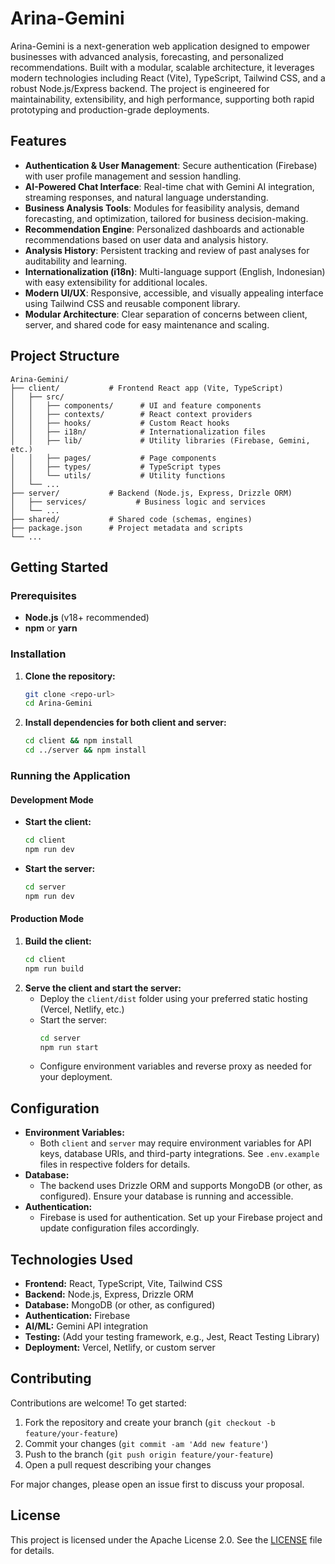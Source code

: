 # Arina-Gemini

Arina-Gemini is a next-generation web application designed to empower businesses with advanced analysis, forecasting, and personalized recommendations. Built with a modular, scalable architecture, it leverages modern technologies including React (Vite), TypeScript, Tailwind CSS, and a robust Node.js/Express backend. The project is engineered for maintainability, extensibility, and high performance, supporting both rapid prototyping and production-grade deployments.

## Features

- **Authentication & User Management**: Secure authentication (Firebase) with user profile management and session handling.
- **AI-Powered Chat Interface**: Real-time chat with Gemini AI integration, streaming responses, and natural language understanding.
- **Business Analysis Tools**: Modules for feasibility analysis, demand forecasting, and optimization, tailored for business decision-making.
- **Recommendation Engine**: Personalized dashboards and actionable recommendations based on user data and analysis history.
- **Analysis History**: Persistent tracking and review of past analyses for auditability and learning.
- **Internationalization (i18n)**: Multi-language support (English, Indonesian) with easy extensibility for additional locales.
- **Modern UI/UX**: Responsive, accessible, and visually appealing interface using Tailwind CSS and reusable component library.
- **Modular Architecture**: Clear separation of concerns between client, server, and shared code for easy maintenance and scaling.

## Project Structure

```
Arina-Gemini/
├── client/           # Frontend React app (Vite, TypeScript)
│   ├── src/
│   │   ├── components/      # UI and feature components
│   │   ├── contexts/        # React context providers
│   │   ├── hooks/           # Custom React hooks
│   │   ├── i18n/            # Internationalization files
│   │   ├── lib/             # Utility libraries (Firebase, Gemini, etc.)
│   │   ├── pages/           # Page components
│   │   ├── types/           # TypeScript types
│   │   └── utils/           # Utility functions
│   └── ...
├── server/           # Backend (Node.js, Express, Drizzle ORM)
│   ├── services/           # Business logic and services
│   └── ...
├── shared/           # Shared code (schemas, engines)
├── package.json      # Project metadata and scripts
└── ...
```

## Getting Started

### Prerequisites
- **Node.js** (v18+ recommended)
- **npm** or **yarn**

### Installation

1. **Clone the repository:**
   ```bash
   git clone <repo-url>
   cd Arina-Gemini
   ```
2. **Install dependencies for both client and server:**
   ```bash
   cd client && npm install
   cd ../server && npm install
   ```

### Running the Application

#### Development Mode
- **Start the client:**
  ```bash
  cd client
  npm run dev
  ```
- **Start the server:**
  ```bash
  cd server
  npm run dev
  ```

#### Production Mode
1. **Build the client:**
   ```bash
   cd client
   npm run build
   ```
2. **Serve the client and start the server:**
   - Deploy the `client/dist` folder using your preferred static hosting (Vercel, Netlify, etc.)
   - Start the server:
     ```bash
     cd server
     npm run start
     ```
   - Configure environment variables and reverse proxy as needed for your deployment.

## Configuration

- **Environment Variables:**
  - Both `client` and `server` may require environment variables for API keys, database URIs, and third-party integrations. See `.env.example` files in respective folders for details.
- **Database:**
  - The backend uses Drizzle ORM and supports MongoDB (or other, as configured). Ensure your database is running and accessible.
- **Authentication:**
  - Firebase is used for authentication. Set up your Firebase project and update configuration files accordingly.

## Technologies Used

- **Frontend:** React, TypeScript, Vite, Tailwind CSS
- **Backend:** Node.js, Express, Drizzle ORM
- **Database:** MongoDB (or other, as configured)
- **Authentication:** Firebase
- **AI/ML:** Gemini API integration
- **Testing:** (Add your testing framework, e.g., Jest, React Testing Library)
- **Deployment:** Vercel, Netlify, or custom server

## Contributing

Contributions are welcome! To get started:
1. Fork the repository and create your branch (`git checkout -b feature/your-feature`)
2. Commit your changes (`git commit -am 'Add new feature'`)
3. Push to the branch (`git push origin feature/your-feature`)
4. Open a pull request describing your changes

For major changes, please open an issue first to discuss your proposal.

## License
This project is licensed under the Apache License 2.0. See the [LICENSE](LICENSE) file for details.
